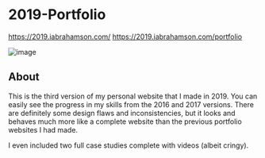 # 2019-Portfolio
https://2019.iabrahamson.com/
https://2019.iabrahamson.com/portfolio

![image](https://user-images.githubusercontent.com/17521691/183539980-156d31da-a841-4a31-90e1-e9f44dbaa7ff.png)

## About

This is the third version of my personal website that I made in 2019. You can easily see the progress in my skills from the 2016 and 2017 versions. There are definitely some design flaws and inconsistencies, but it looks and behaves much more like a complete website than the previous portfolio websites I had made.

I even included two full case studies complete with videos (albeit cringy).
